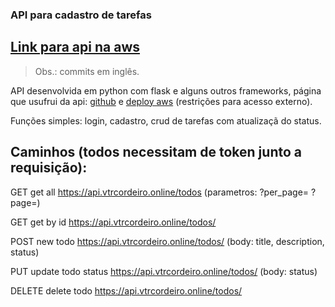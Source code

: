 ### API para cadastro de tarefas
## [Link para api na aws](https://api.vtrcordeiro.online/)

> Obs.: commits em inglês.

API desenvolvida em python com flask e alguns outros frameworks, página que usufrui da api: [github](https://github.com/VitorCdSouza/web-page) e [deploy aws](https://vtrcordeiro.online/) (restrições para acesso externo).

Funções simples: login, cadastro, crud de tarefas com atualizaçã do status.

## Caminhos (todos necessitam de token junto a requisição):

GET      get all                  https://api.vtrcordeiro.online/todos (parametros: ?per_page= ?page=)

GET      get by id                https://api.vtrcordeiro.online/todos/<id>

POST     new todo                 https://api.vtrcordeiro.online/todos/ (body: title, description, status)

PUT      update todo status       https://api.vtrcordeiro.online/todos/<id> (body: status)

DELETE   delete todo              https://api.vtrcordeiro.online/todos/<id>
